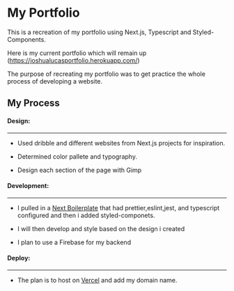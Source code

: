 # My Portfolio

This is a recreation of my portfolio using Next.js, Typescript and Styled-Components.

Here is my current portfolio which will remain up (https://joshualucasportfolio.herokuapp.com/)

The purpose of recreating my portfolio was to get practice the whole process of developing a website.

## My Process

#### Design:

---

- Used dribble and different websites from Next.js projects for inspiration.

- Determined color pallete and typography.

- Design each section of the page with Gimp

#### Development:

---

- I pulled in a [Next Boilerplate](https://github.com/vercel/next.js/tree/canary/examples/with-typescript-eslint-jest) that had prettier,eslint,jest, and typescript configured and then i added styled-componets.

- I will then develop and style based on the design i created

- I plan to use a Firebase for my backend

#### Deploy:

---

- The plan is to host on [Vercel](https://vercel.com/) and add my domain name.
